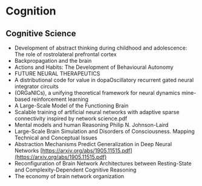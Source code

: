 # Cognition

## Cognitive Science

* Development of abstract thinking during childhood and adolescence: The role of rostrolateral prefrontal cortex
* Backpropagation and the brain
* Actions and Habits: The Development of Behavioural Autonomy
* FUTURE NEURAL THERAPEUTICS
* A distributional code for value in dopaOscillatory recurrent gated neural integrator circuits
* (ORGaNICs), a unifying theoretical framework for neural dynamics mine-based reinforcement learning
* A Large-Scale Model of the Functioning Brain
* Scalable training of artificial neural networks with adaptive sparse connectivity inspired by network science.pdf
* Mental models and human Reasoning Philip N. Johnson-Laird
* Large-Scale Brain Simulation and Disorders of Consciousness. Mapping Technical and Conceptual Issues
* Abstraction Mechanisms Predict Generalization in Deep Neural Networks [https://arxiv.org/abs/1905.11515.pdf](https://arxiv.org/abs/1905.11515.pdf)
* Reconfiguration of Brain Network Architectures between Resting-State and Complexity-Dependent Cognitive Reasoning
* The economy of brain network organization
